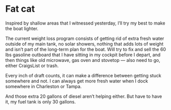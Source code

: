 # Fat cat

Inspired by shallow areas that I witnessed yesterday, I’ll try my best to make the boat lighter.

The current weight loss program consists of getting rid of extra fresh water outside of my main tank, no solar showers, nothing that adds lots of weight and isn’t part of the long-term plan for the boat.  Will try to fix and sell the 60 lbs gasoline outboard that I have sitting in my cockpit before I depart, and then things like old microwave, gas oven and stovetop — also need to go, either CraigsList or trash.

Every inch of draft counts, it can make a difference between getting stuck somewhere and not.  I can always get more fresh water when I dock somewhere in Charleston or Tampa.

And those extra 20 gallons of diesel aren’t helping either.  But have to have it, my fuel tank is only 30 gallons.
